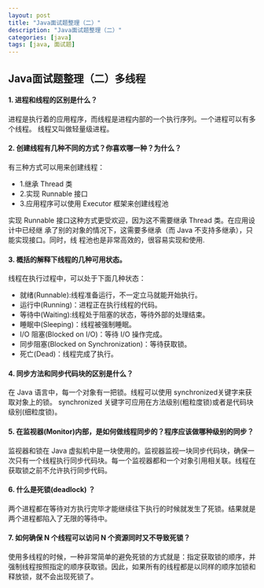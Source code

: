 ```yaml
---
layout: post
title: "Java面试题整理（二）"
description: "Java面试题整理（二）"
categories: [java]
tags: [java, 面试题]
---
```


## Java面试题整理（二）多线程
#### 1. 进程和线程的区别是什么？
进程是执行着的应用程序，而线程是进程内部的一个执行序列。一个进程可以有多个线程。
线程又叫做轻量级进程。

#### 2. 创建线程有几种不同的方式？你喜欢哪一种？为什么？
有三种方式可以用来创建线程：
- 1.继承 Thread 类
- 2.实现 Runnable 接口
- 3.应用程序可以使用 Executor 框架来创建线程池

实现 Runnable 接口这种方式更受欢迎，因为这不需要继承 Thread 类。在应用设计中已经继
承了别的对象的情况下，这需要多继承（而 Java 不支持多继承），只能实现接口。同时，线
程池也是非常高效的，很容易实现和使用.

#### 3. 概括的解释下线程的几种可用状态。
线程在执行过程中，可以处于下面几种状态：
- 就绪(Runnable):线程准备运行，不一定立马就能开始执行。
- 运行中(Running)：进程正在执行线程的代码。
- 等待中(Waiting):线程处于阻塞的状态，等待外部的处理结束。
- 睡眠中(Sleeping)：线程被强制睡眠。
- I/O 阻塞(Blocked on I/O)：等待 I/O 操作完成。
- 同步阻塞(Blocked on Synchronization)：等待获取锁。
- 死亡(Dead)：线程完成了执行。

#### 4. 同步方法和同步代码块的区别是什么？
在 Java 语言中，每一个对象有一把锁。线程可以使用 synchronized关键字来获取对象上的锁。
synchronized 关键字可应用在方法级别(粗粒度锁)或者是代码块级别(细粒度锁)。

#### 5. 在监视器(Monitor)内部，是如何做线程同步的？程序应该做哪种级别的同步？
监视器和锁在 Java 虚拟机中是一块使用的。监视器监视一块同步代码块，确保一次只有一个线程执行同步代码块。每一个监视器都和一个对象引用相关联。线程在获取锁之前不允许执行同步代码。

#### 6. 什么是死锁(deadlock) ？
两个进程都在等待对方执行完毕才能继续往下执行的时候就发生了死锁。结果就是两个进程都陷入了无限的等待中。

#### 7. 如何确保 N  个线程可以访问 N  个资源同时又不导致死锁？
使用多线程的时候，一种非常简单的避免死锁的方式就是：指定获取锁的顺序，并强制线程按照指定的顺序获取锁。因此，如果所有的线程都是以同样的顺序加锁和释放锁，就不会出现死锁了。